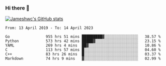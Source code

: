 ### Hi there 👋

[![Jameshwc's GitHub stats](https://github-readme-stats.vercel.app/api?username=jameshwc)](https://github.com/anuraghazra/github-readme-stats)

<!--START_SECTION:waka-->

```text
From: 13 April 2019 - To: 14 April 2023

Go                955 hrs 51 mins █████████▓░░░░░░░░░░░░░░░   38.57 %
Python            573 hrs 42 mins █████▓░░░░░░░░░░░░░░░░░░░   23.15 %
YAML              269 hrs 4 mins  ██▓░░░░░░░░░░░░░░░░░░░░░░   10.86 %
C                 113 hrs 57 mins █░░░░░░░░░░░░░░░░░░░░░░░░   04.60 %
C++               83 hrs 26 mins  █░░░░░░░░░░░░░░░░░░░░░░░░   03.37 %
Markdown          74 hrs 9 mins   ▓░░░░░░░░░░░░░░░░░░░░░░░░   02.99 %
```

<!--END_SECTION:waka-->